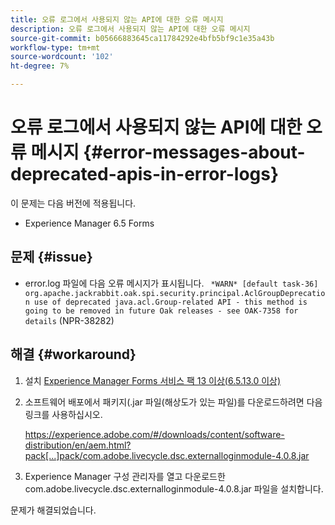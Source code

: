 ```yaml
---
title: 오류 로그에서 사용되지 않는 API에 대한 오류 메시지
description: 오류 로그에서 사용되지 않는 API에 대한 오류 메시지
source-git-commit: b05666883645ca11784292e4bfb5bf9c1e35a43b
workflow-type: tm+mt
source-wordcount: '102'
ht-degree: 7%

---
```



# 오류 로그에서 사용되지 않는 API에 대한 오류 메시지 {#error-messages-about-deprecated-apis-in-error-logs}

이 문제는 다음 버전에 적용됩니다.

* Experience Manager 6.5 Forms

## 문제 {#issue}

* error.log 파일에 다음 오류 메시지가 표시됩니다.
   ` *WARN* [default task-36] org.apache.jackrabbit.oak.spi.security.principal.AclGroupDeprecation use of deprecated java.acl.Group-related API - this method is going to be removed in future Oak releases - see OAK-7358 for details` (NPR-38282)

## 해결 {#workaround}

1. 설치 [Experience Manager Forms 서비스 팩 13 이상(6.5.13.0 이상)](https://experienceleague.adobe.com/docs/experience-manager-65/release-notes/release-notes.html)
1. 소프트웨어 배포에서 패키지(.jar 파일(해상도가 있는 파일)를 다운로드하려면 다음 링크를 사용하십시오.

   https://experience.adobe.com/#/downloads/content/software-distribution/en/aem.html?pack[...]pack/com.adobe.livecycle.dsc.externalloginmodule-4.0.8.jar

1. Experience Manager 구성 관리자를 열고 다운로드한 com.adobe.livecycle.dsc.externalloginmodule-4.0.8.jar 파일을 설치합니다.

문제가 해결되었습니다.